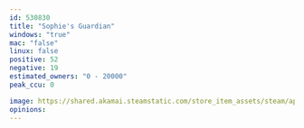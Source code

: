 ```yaml
---
id: 530830
title: "Sophie's Guardian"
windows: "true"
mac: "false"
linux: false
positive: 52
negative: 19
estimated_owners: "0 - 20000"
peak_ccu: 0

image: https://shared.akamai.steamstatic.com/store_item_assets/steam/apps/530830/header.jpg?t=1541019818
opinions:
---
```

